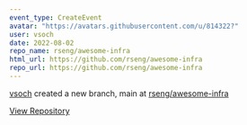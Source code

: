 ```yaml
---
event_type: CreateEvent
avatar: "https://avatars.githubusercontent.com/u/814322?"
user: vsoch
date: 2022-08-02
repo_name: rseng/awesome-infra
html_url: https://github.com/rseng/awesome-infra
repo_url: https://github.com/rseng/awesome-infra
---
```


<a href='https://github.com/vsoch' target='_blank'>vsoch</a> created a new branch, main at <a href='https://github.com/rseng/awesome-infra' target='_blank'>rseng/awesome-infra</a>

<a href='https://github.com/rseng/awesome-infra' target='_blank'>View Repository</a>